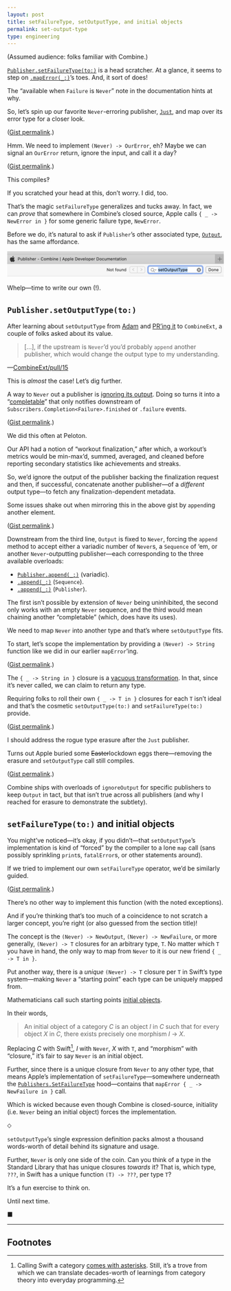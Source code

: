 ```yaml
---
layout: post
title: setFailureType, setOutputType, and initial objects
permalink: set-output-type
type: engineering
---
```


(Assumed audience: folks familiar with Combine.)

[`Publisher.setFailureType(to:)`](https://developer.apple.com/documentation/combine/publisher/3204753-setfailuretype) is a head scratcher. At a glance, it seems to step on [`.mapError(_:)`](https://developer.apple.com/documentation/combine/publisher/3204719-maperror)’s toes. And, it sort of does!

The “available when `Failure` is `Never`” note in the documentation hints at why.

So, let’s spin up our favorite `Never`-erroring publisher, [`Just`](https://developer.apple.com/documentation/combine/just), and map over its error type for a closer look.

<script src="https://gist.github.com/jasdev/0f5f36ae0cbea851eb4ac37e9635e30e.js"></script>

([Gist permalink](https://gist.github.com/jasdev/0f5f36ae0cbea851eb4ac37e9635e30e).)

Hmm. We need to implement `(Never) -> OurError`, eh? Maybe we can signal an `OurError` return, ignore the input, and call it a day?

<script src="https://gist.github.com/jasdev/dc5cd15980231022e94c29a03a239039.js"></script>

([Gist permalink](https://gist.github.com/jasdev/dc5cd15980231022e94c29a03a239039).)

This compiles‽

If you scratched your head at this, don’t worry. I did, too.

That’s the magic `setFailureType` generalizes and tucks away. In fact, we can _prove_ that somewhere in Combine’s closed source, Apple calls `{ _ -> NewError in }` for some generic failure type, `NewError`.

Before we do, it’s natural to ask if `Publisher`’s other associated type, [`Output`](https://developer.apple.com/documentation/combine/publisher/3204681-output), has the same affordance.

![](/public/images/search_for_set_output_type.png)

Whelp—time to write our own (!).

## `Publisher.setOutputType(to:)`

After learning about `setOutputType` from [Adam](https://twitter.com/sharplet) and [PR’ing it](https://github.com/CombineCommunity/CombineExt/pull/15) to `CombineExt`, a couple of folks asked about its value.

> […], if the upstream is `Never`’d you’d probably `append` another publisher, which would change the output type to my understanding.

—[CombineExt/pull/15](https://github.com/CombineCommunity/CombineExt/pull/15#pullrequestreview-387675862)

This is *almost* the case! Let’s dig further.

A way to `Never` out a publisher is [ignoring its output](https://developer.apple.com/documentation/combine/publisher/3204714-ignoreoutput). Doing so turns it into a “[completable](https://github.com/ReactiveX/RxSwift/blob/002d325b0bdee94e7882e1114af5ff4fe1e96afa/Documentation/Traits.md#completable)” that only notifies downstream of `Subscribers.Completion<Failure>.finished` or `.failure` events.

<script src="https://gist.github.com/jasdev/1e7d5fa1c097e001f206ae190c20915b.js"></script>

([Gist permalink](https://gist.github.com/jasdev/1e7d5fa1c097e001f206ae190c20915b).)

We did this often at Peloton.

Our API had a notion of “workout finalization,” after which, a workout’s metrics would be min-max’d, summed, averaged, and cleaned before reporting secondary statistics like achievements and streaks.

So, we’d ignore the output of the publisher backing the finalization request and then, if successful, concatenate another publisher—of a _different_ output type—to fetch any finalization-dependent metadata.

Some issues shake out when mirroring this in the above gist by `append`ing another element.

<script src="https://gist.github.com/jasdev/d88cc0d9154a4bcc4b5cc2444d9f4418.js"></script>

([Gist permalink](https://gist.github.com/jasdev/d88cc0d9154a4bcc4b5cc2444d9f4418).)

Downstream from the third line, `Output` is fixed to `Never`, forcing the `append` method to accept either a variadic number of `Never`s, a `Sequence` of ‘em, or another `Never`-outputting publisher—each corresponding to the three available overloads:

- [`Publisher.append(_:)`](https://developer.apple.com/documentation/combine/publisher/3204683-append) (variadic).
- [`.append(_:)`](https://developer.apple.com/documentation/combine/publisher/3204684-append) (`Sequence`).
- [`.append(_:)`](https://developer.apple.com/documentation/combine/publisher/3204685-append) (`Publisher`).

The first isn’t possible by extension of `Never` being uninhibited, the second only works with an empty `Never` sequence, and the third would mean chaining another “completable” (which, does have its uses).

We need to map `Never` into another type and that’s where `setOutputType` fits.

To start, let’s scope the implementation by providing a `(Never) -> String` function like we did in our earlier `mapError`’ing.

<script src="https://gist.github.com/jasdev/eb6aed4b28648890b42bac1695eed8ca.js"></script>

([Gist permalink](https://gist.github.com/jasdev/eb6aed4b28648890b42bac1695eed8ca).)

The `{ _ -> String in }` closure is a [vacuous transformation](https://en.wikipedia.org/wiki/Vacuous_truth). In that, since it’s never called, we can claim to return any type.

Requiring folks to roll their own `{ _ -> T in }` closures for each `T` isn’t ideal and that’s the cosmetic `setOutputType(to:)` and `setFailureType(to:)` provide.

<script src="https://gist.github.com/jasdev/bdbfb245e2da525d16252310aaaab5ab.js"></script>

([Gist permalink](https://gist.github.com/jasdev/bdbfb245e2da525d16252310aaaab5ab).)

I should address the rogue type erasure after the `Just` publisher.

Turns out Apple buried some ~~Easter~~lockdown eggs there—removing the erasure and `setOutputType` call still compiles.

<script src="https://gist.github.com/jasdev/34948b0a2a1ede6356e3e96c9ff59a86.js"></script>

([Gist permalink](https://gist.github.com/jasdev/34948b0a2a1ede6356e3e96c9ff59a86).)

Combine ships with overloads of `ignoreOutput` for specific publishers to keep `Output` in tact, but that isn’t true across all publishers (and why I reached for erasure to demonstrate the subtlety).

## `setFailureType(to:)` and initial objects

You might’ve noticed—it’s okay, if you didn’t—that `setOutputType`’s implementation is kind of “forced” by the compiler to a lone `map` call (sans possibly sprinkling `print`s, `fatalError`s, or other statements around).

If we tried to implement our own `setFailureType` operator, we’d be similarly guided.

<script src="https://gist.github.com/jasdev/85b093150c8e9399da7edc5fe62b2d00.js"></script>

([Gist permalink](https://gist.github.com/jasdev/85b093150c8e9399da7edc5fe62b2d00).)

There’s no other way to implement this function (with the noted exceptions).

And if you’re thinking that’s too much of a coincidence to not scratch a larger concept, you’re right (or also guessed from the section title)!

The concept is the `(Never) -> NewOutput`, `(Never) -> NewFailure`, or more generally, `(Never) -> T` closures for an arbitrary type, `T`. No matter which `T` you have in hand, the only way to map from `Never` to it is our new friend `{ _ -> T in }`.

Put another way, there is a _unique_ `(Never) -> T` closure per `T` in Swift’s type system—making `Never` a “starting point” each type can be uniquely mapped from.

Mathematicians call such starting points [initial objects](https://en.wikipedia.org/wiki/Initial_and_terminal_objects).

In their words,

> An initial object of a category _C_ is an object _I_ in _C_ such that for every object _X_ in _C_, there exists precisely one morphism _I_ → _X_.

Replacing _C_ with Swift[^1], _I_ with `Never`, _X_ with `T`, and “morphism” with “closure,” it’s fair to say `Never` is an initial object.

Further, since there is a unique closure from `Never` to any other type, that means Apple’s implementation of `setFailureType`—somewhere underneath the [`Publishers.SetFailureType`](https://developer.apple.com/documentation/combine/publishers/setfailuretype) hood—contains that `mapError { _ -> NewFailure in }` call.

Which is wicked because even though Combine is closed-source, initiality (i.e. `Never` being an initial object) forces the implementation. 

⬦

`setOutputType`’s single expression definition packs almost a thousand words-worth of detail behind its signature and usage.

Further, `Never` is only one side of the coin. Can you think of a type in the Standard Library that has unique closures _towards_ it? That is, which type, `???`, in Swift has a unique function `(T) -> ???`, per type `T`?

It’s a fun exercise to think on.

Until next time.

■

---

## Footnotes

[^1]: Calling Swift a category [comes with asterisks](https://ro-che.info/articles/2016-08-07-hask-category). Still, it’s a trove from which we can translate decades-worth of learnings from category theory into everyday programming.
